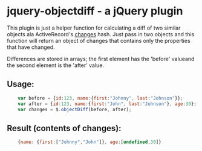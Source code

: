 jquery-objectdiff  - a jQuery plugin
====================================

This plugin is just a helper function for calculating a diff of two similar
objects ala ActiveRecord's [changes](http://api.rubyonrails.org/classes/ActiveModel/Dirty.html#method-i-changes) 
hash. Just pass in two objects and this function will return an object of
changes that contains only the properties that have changed.

Differences are stored in arrays; the first element has the 'before' valueand
the second element is the 'after' value.

Usage:
------

```javascript
    var before = {id:123, name:{first:"Johnny", last:"Johnson"}};
    var after = {id:123, name:{first:"John", last:"Johnson"}, age:30};
    var changes = $.objectDiff(before, after);
```

Result (contents of changes):
-----------------------------

```javascript
    {name: {first:["Johnny","John"]}, age:[undefined,30]}
```

